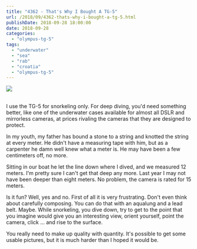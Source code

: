 ```yaml
---
title: "4362 - That's Why I Bought A TG-5"
url: /2018/09/4362-thats-why-i-bought-a-tg-5.html
publishDate: 2018-09-28 18:00:00
date: 2018-09-28
categories: 
  - "olympus-tg-5"
tags: 
  - "underwater"
  - "sea"
  - "rab"
  - "croatia"
  - "olympus-tg-5"
---
```

<div class="container">
<div class="center"><a target="_blank" href="https://d25zfm9zpd7gm5.cloudfront.net/1200x1200/2017/20170720_094157_lr.jpg"><img class="webfeedsFeaturedVisual" src="https://d25zfm9zpd7gm5.cloudfront.net/0600x0600/2017/20170720_094157_lr.jpg" /></a></div>
</div>
<br />

I use the TG-5 for snorkeling only. For deep diving, you'd need
something better, like one of the underwater cases available for
almost all DSLR and mirrorless cameras, at prices rivaling the
cameras that they are designed to protect.

<a target="_blank" href="https://d25zfm9zpd7gm5.cloudfront.net/1200x1200/2017/20170720_092543_lr.jpg"><img style="margin: 0pt 0px 0pt 10px; float: right;" src="https://d25zfm9zpd7gm5.cloudfront.net/0150x0150/2017/20170720_092543_lr.jpg" alt="" border="0" /></a> 
In my youth, my father has bound a stone to a string and knotted the
string at every meter. He didn't have a measuring tape with him, but
as a carpenter he damn well knew what a meter is. He may have been a
few centimeters off, no more.

<a target="_blank" href="https://d25zfm9zpd7gm5.cloudfront.net/1200x1200/2017/20170720_094019_lr.jpg"><img style="margin: 0pt 10px 0pt 0px; float: left;" src="https://d25zfm9zpd7gm5.cloudfront.net/0150x0150/2017/20170720_094019_lr.jpg" alt="" border="0" /></a> 
Sitting in our boat he let the line down where I dived, and we
measured 12 meters. I'm pretty sure I can't get that deep any more.
Last year I may not have been deeper than eight meters. No problem,
the camera is rated for 15 meters.

Is it fun? Well, yes and no. First of all it is very frustrating.
Don't even think about carefully composing. You can do that with an
aqualung and a lead belt. Maybe. While snorkeling, you dive down,
try to get to the point that you imagine would give you an
interesting view, orient yourself, point the camera, click ... and
rise to the surface.

You really need to make up quality with quantity. It's possible to
get some usable pictures, but it is much harder than I hoped it
would be.